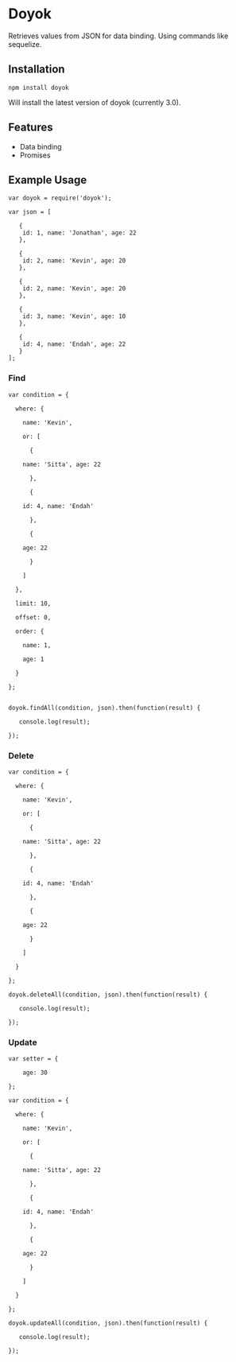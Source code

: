 # Doyok
Retrieves values from JSON for data binding. Using commands like sequelize.

## Installation

`npm install doyok`

Will install the latest version of doyok (currently 3.0).

## Features

- Data binding
- Promises

## Example Usage


	var doyok = require('doyok');

	var json = [

	   {
		id: 1, name: 'Jonathan', age: 22
	   },

	   {
		id: 2, name: 'Kevin', age: 20
	   },

	   {
		id: 2, name: 'Kevin', age: 20
	   },

	   {
		id: 3, name: 'Kevin', age: 10
	   },

	   {
		id: 4, name: 'Endah', age: 22
	   }
	];


### Find

	var condition = {

	  where: {

	    name: 'Kevin',

	    or: [

	      {

		name: 'Sitta', age: 22

	      },

	      {

		id: 4, name: 'Endah'

	      },

	      {

		age: 22

	      }

	    ]

	  },

	  limit: 10,

	  offset: 0, 

	  order: {

	    name: 1,

	    age: 1

	  }

	};


	doyok.findAll(condition, json).then(function(result) {

	   console.log(result);                                                   

	});


### Delete

	var condition = {

	  where: {

	    name: 'Kevin',

	    or: [

	      {

		name: 'Sitta', age: 22

	      },

	      {

		id: 4, name: 'Endah'

	      },

	      {

		age: 22

	      }

	    ]

	  }

	};

	doyok.deleteAll(condition, json).then(function(result) {

	   console.log(result);                                                   

	});


### Update

	var setter = {

		age: 30	

	};

	var condition = {

	  where: {

	    name: 'Kevin',

	    or: [

	      {

		name: 'Sitta', age: 22

	      },

	      {

		id: 4, name: 'Endah'

	      },

	      {

		age: 22

	      }

	    ]

	  }

	};

	doyok.updateAll(condition, json).then(function(result) {

	   console.log(result);                                                   

	});
